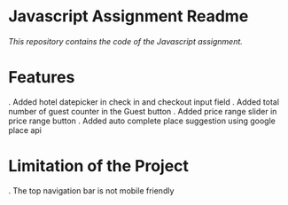 # Javascript Assignment Readme

###### This repository contains the code of the Javascript assignment.

# Features
. Added hotel datepicker in check in and checkout input field
. Added total number of guest counter in the Guest button
. Added price range slider in price range button
. Added auto complete place suggestion using google place api

# Limitation of the Project
. The top navigation bar is not mobile friendly 
